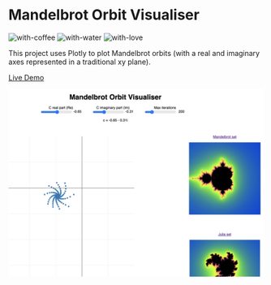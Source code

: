 # Mandelbrot Orbit Visualiser

![with-coffee](https://img.shields.io/badge/made%20with-%E2%98%95%EF%B8%8F%20coffee-yellow.svg)
![with-water](https://img.shields.io/badge/made%20with-%F0%9F%92%A7%20water-blue.svg)
![with-love](https://img.shields.io/badge/made%20with-%F0%9F%92%8C-red.svg)

This project uses Plotly to plot Mandelbrot orbits (with a real and imaginary axes represented in a traditional xy plane).

[Live Demo](https://github.com/Apidcloud/logistic-map)


<img src="pictures/screenshot.png?raw=true">
